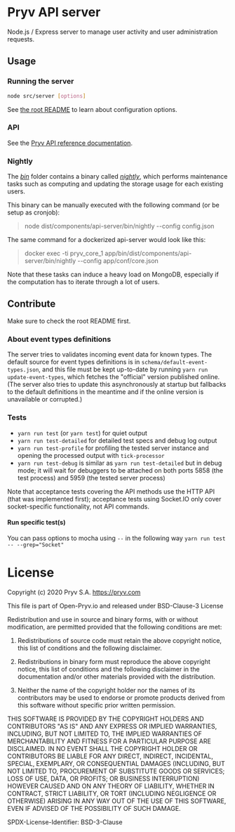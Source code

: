 # Pryv API server

Node.js / Express server to manage user activity and user administration requests.


## Usage

### Running the server

```bash
node src/server [options]
```

See [the root README](https://github.com/pryv/service-core/blob/master/README.md#about-configuration) to learn about configuration options.


### API

See the [Pryv API reference documentation](https://pryv.github.io/reference/).

### Nightly

The _[bin](https://github.com/pryv/service-core/tree/release-1.3/components/api-server/bin)_ folder contains a binary called _[nightly](https://github.com/pryv/service-core/blob/release-1.3/components/api-server/bin/nightly)_, which performs maintenance tasks such as computing and updating the storage usage for each existing users.

This binary can be manually executed with the following command (or be setup as cronjob):
> node dist/components/api-server/bin/nightly --config config.json

The same command for a dockerized api-server would look like this:
> docker exec -ti pryv_core_1 app/bin/dist/components/api-server/bin/nightly --config app/conf/core.json

Note that these tasks can induce a heavy load on MongoDB, especially if the computation has to iterate through a lot of users.

## Contribute

Make sure to check the root README first.


### About event types definitions

The server tries to validates incoming event data for known types.
The default source for event types definitions is in `schema/default-event-types.json`, and this file
must be kept up-to-date by running `yarn run update-event-types`, which fetches the "official"
version published online.
(The server also tries to update this asynchronously at startup but fallbacks to the default definitions
in the meantime and if the online version is unavailable or corrupted.)


### Tests

- `yarn run test` (or `yarn test`) for quiet output
- `yarn run test-detailed` for detailed test specs and debug log output
- `yarn run test-profile` for profiling the tested server instance and opening the processed output with `tick-processor`
- `yarn run test-debug` is similar as `yarn run test-detailed` but in debug mode; it will wait for debuggers to be attached on both ports 5858 (the test process) and 5959 (the tested server process)

Note that acceptance tests covering the API methods use the HTTP API (that was implemented first); acceptance tests using Socket.IO only cover socket-specific functionality, not API commands.

#### Run specific test(s)

You can pass options to mocha using `--` in the following way `yarn run test -- --grep="Socket"`

# License
Copyright (c) 2020 Pryv S.A. https://pryv.com

This file is part of Open-Pryv.io and released under BSD-Clause-3 License

Redistribution and use in source and binary forms, with or without 
modification, are permitted provided that the following conditions are met:

1. Redistributions of source code must retain the above copyright notice, 
   this list of conditions and the following disclaimer.

2. Redistributions in binary form must reproduce the above copyright notice, 
   this list of conditions and the following disclaimer in the documentation 
   and/or other materials provided with the distribution.

3. Neither the name of the copyright holder nor the names of its contributors 
   may be used to endorse or promote products derived from this software 
   without specific prior written permission.

THIS SOFTWARE IS PROVIDED BY THE COPYRIGHT HOLDERS AND CONTRIBUTORS "AS IS" 
AND ANY EXPRESS OR IMPLIED WARRANTIES, INCLUDING, BUT NOT LIMITED TO, THE 
IMPLIED WARRANTIES OF MERCHANTABILITY AND FITNESS FOR A PARTICULAR PURPOSE ARE 
DISCLAIMED. IN NO EVENT SHALL THE COPYRIGHT HOLDER OR CONTRIBUTORS BE LIABLE 
FOR ANY DIRECT, INDIRECT, INCIDENTAL, SPECIAL, EXEMPLARY, OR CONSEQUENTIAL 
DAMAGES (INCLUDING, BUT NOT LIMITED TO, PROCUREMENT OF SUBSTITUTE GOODS OR 
SERVICES; LOSS OF USE, DATA, OR PROFITS; OR BUSINESS INTERRUPTION) HOWEVER 
CAUSED AND ON ANY THEORY OF LIABILITY, WHETHER IN CONTRACT, STRICT LIABILITY, 
OR TORT (INCLUDING NEGLIGENCE OR OTHERWISE) ARISING IN ANY WAY OUT OF THE USE 
OF THIS SOFTWARE, EVEN IF ADVISED OF THE POSSIBILITY OF SUCH DAMAGE.

SPDX-License-Identifier: BSD-3-Clause
